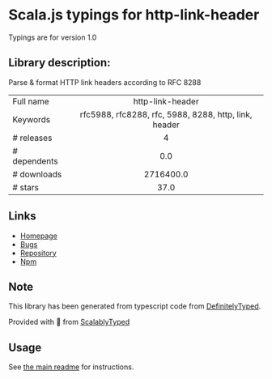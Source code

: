 
# Scala.js typings for http-link-header

Typings are for version 1.0

## Library description:
Parse & format HTTP link headers according to RFC 8288

|                    |                 |
| ------------------ | :-------------: |
| Full name          | http-link-header |
| Keywords           | rfc5988, rfc8288, rfc, 5988, 8288, http, link, header |
| # releases         | 4 |
| # dependents       | 0.0 |
| # downloads        | 2716400.0 |
| # stars            | 37.0 |

## Links
- [Homepage](https://github.com/jhermsmeier/node-http-link-header)
- [Bugs](https://github.com/jhermsmeier/node-http-link-header/issues)
- [Repository](https://github.com/jhermsmeier/node-http-link-header)
- [Npm](https://www.npmjs.com/package/http-link-header)
    


## Note
This library has been generated from typescript code from [DefinitelyTyped](https://definitelytyped.org).

Provided with :purple_heart: from [ScalablyTyped](https://github.com/oyvindberg/ScalablyTyped)

## Usage
See [the main readme](../../readme.md) for instructions.


